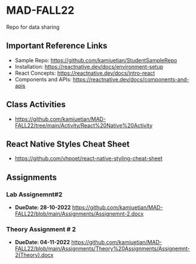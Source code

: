 # MAD-FALL22

Repo for data sharing
## Important Reference Links
- Sample Repo: https://github.com/kamiuetian/StudentSampleRepo
- Installation:  https://reactnative.dev/docs/environment-setup
- React Concepts: https://reactnative.dev/docs/intro-react
- Components and APIs: https://reactnative.dev/docs/components-and-apis
## Class Activities
- https://github.com/kamiuetian/MAD-FALL22/tree/main/Activity/React%20Native%20Activity 
## React Native Styles Cheat Sheet

- https://github.com/vhpoet/react-native-styling-cheat-sheet
## Assignments
### Lab Assignemnt#2
- **DueDate: 28-10-2022** https://github.com/kamiuetian/MAD-FALL22/blob/main/Assignments/Assignemnt-2.docx

### Theory Assignment # 2
- **DueDate: 04-11-2022** https://github.com/kamiuetian/MAD-FALL22/blob/main/Assignments/Theory%20Assignments/Assignemnt-2(Theory).docx

